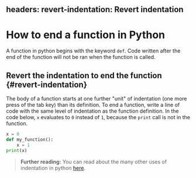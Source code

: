 
headers:
    revert-indentation: Revert indentation
---
# How to end a function in Python
A function in python begins with the keyword `def`. Code written after the end of the function will not be ran when the function is called.

## Revert the indentation to end the function {#revert-indentation}
The body of a function starts at one further "unit" of indentation (one more press of the tab key) than its definition. To end a function, write a line of code with the same level of indentation as the function definition. In the code below, `x` evaluates to `0` instead of `1`, because the `print` call is not in the function.
```python
x = 0
def my_function():
    x = 1
print(x)
```
> **Further reading:**
> You can read about the many other uses of indentation in python   [here](https://docs.python.org/2.0/ref/indentation.html).
